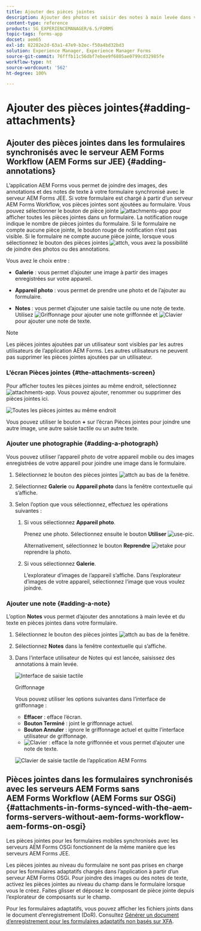 ```yaml
---
title: Ajouter des pièces jointes
description: Ajouter des photos et saisir des notes à main levée dans votre tâche dans l'application AEM Forms
content-type: reference
products: SG_EXPERIENCEMANAGER/6.5/FORMS
topic-tags: forms-app
docset: aem65
exl-id: 82282e2d-63a1-47e9-b2ec-f50a4bd32bd3
solution: Experience Manager, Experience Manager Forms
source-git-commit: 76fffb11c56dbf7ebee9f6805ae0799cd32985fe
workflow-type: ht
source-wordcount: '562'
ht-degree: 100%

---
```


# Ajouter des pièces jointes{#adding-attachments}

## Ajouter des pièces jointes dans les formulaires synchronisés avec le serveur AEM Forms Workflow (AEM Forms sur JEE) {#adding-annotations}

L’application AEM Forms vous permet de joindre des images, des annotations et des notes de texte à votre formulaire synchronisé avec le serveur AEM Forms JEE. Si votre formulaire est chargé à partir d’un serveur AEM Forms Workflow, vos pièces jointes sont ajoutées au formulaire. Vous pouvez sélectionner le bouton de pièce jointe ![attachments-app](assets/attachments-app.png) pour afficher toutes les pièces jointes dans un formulaire. La notification rouge indique le nombre de pièces jointes du formulaire. Si le formulaire ne compte aucune pièce jointe, le bouton rouge de notification n’est pas visible. Si le formulaire ne compte aucune pièce jointe, lorsque vous sélectionnez le bouton des pièces jointes ![attch](assets/attch.png), vous avez la possibilité de joindre des photos ou des annotations.

Vous avez le choix entre :

* **Galerie** : vous permet d’ajouter une image à partir des images enregistrées sur votre appareil.

* **Appareil photo** : vous permet de prendre une photo et de l’ajouter au formulaire. 

* **Notes** : vous permet d’ajouter une saisie tactile ou une note de texte. Utilisez ![Griffonnage](assets/scribble.png) pour ajouter une note griffonnée et ![Clavier](assets/keyboard.png) pour ajouter une note de texte.

>[!NOTE]
>
>Les pièces jointes ajoutées par un utilisateur sont visibles par les autres utilisateurs de l’application AEM Forms. Les autres utilisateurs ne peuvent pas supprimer les pièces jointes ajoutées par un utilisateur.
>

### L’écran Pièces jointes {#the-attachments-screen}

Pour afficher toutes les pièces jointes au même endroit, sélectionnez ![attachments-app](assets/attachments-app.png). Vous pouvez ajouter, renommer ou supprimer des pièces jointes ici.

![Toutes les pièces jointes au même endroit](assets/attachments-screen.png)

Vous pouvez utiliser le bouton **+** sur l’écran Pièces jointes pour joindre une autre image, une autre saisie tactile ou un autre texte.

### Ajouter une photographie {#adding-a-photograph}

Vous pouvez utiliser l’appareil photo de votre appareil mobile ou des images enregistrées de votre appareil pour joindre une image dans le formulaire.

1. Sélectionnez le bouton des pièces jointes ![attch](assets/attch.png) au bas de la fenêtre.
1. Sélectionnez **Galerie** ou **Appareil photo** dans la fenêtre contextuelle qui s’affiche.
1. Selon l’option que vous sélectionnez, effectuez les opérations suivantes :

   1. Si vous sélectionnez **Appareil photo**.

      Prenez une photo. Sélectionnez ensuite le bouton **Utiliser** ![use-pic](assets/use-pic.png).

      Alternativement, sélectionnez le bouton **Reprendre** ![retake](assets/retake.png) pour reprendre la photo.

   1. Si vous sélectionnez **Galerie**.

      L’explorateur d’images de l’appareil s’affiche. Dans l’explorateur d’images de votre appareil, sélectionnez l’image que vous voulez joindre.

### Ajouter une note {#adding-a-note}

L’option **Notes** vous permet d’ajouter des annotations à main levée et du texte en pièces jointes dans votre formulaire.

1. Sélectionnez le bouton des pièces jointes ![attch](assets/attch.png) au bas de la fenêtre.
1. Sélectionnez **Notes** dans la fenêtre contextuelle qui s’affiche.
1. Dans l’interface utilisateur de Notes qui est lancée, saisissez des annotations à main levée.

   ![Interface de saisie tactile](assets/scribble-ui.png)

   Griffonnage

   Vous pouvez utiliser les options suivantes dans l’interface de griffonnage :

   * **Effacer** : efface l’écran.
   * **Bouton Terminé** : joint le griffonnage actuel.
   * **Bouton Annuler** : ignore le griffonnage actuel et quitte l’interface utilisateur de griffonnage.
   * ![Clavier](assets/keyboard.png) : efface la note griffonnée et vous permet d’ajouter une note de texte.

   ![Clavier de saisie tactile de l’application AEM Forms](assets/keyboard-inapp.png)

## Pièces jointes dans les formulaires synchronisés avec les serveurs AEM Forms sans AEM Forms Workflow (AEM Forms sur OSGi) {#attachments-in-forms-synced-with-the-aem-forms-servers-without-aem-forms-workflow-aem-forms-on-osgi}

Les pièces jointes pour les formulaires mobiles synchronisés avec les serveurs AEM Forms OSGi fonctionnent de la même manière que les serveurs AEM Forms JEE.

Les pièces jointes au niveau du formulaire ne sont pas prises en charge pour les formulaires adaptatifs chargés dans l’application à partir d’un serveur AEM Forms OSGi. Pour joindre des images ou des notes de texte, activez les pièces jointes au niveau du champ dans le formulaire lorsque vous le créez. Faites glisser et déposez le composant de pièce jointe depuis l’explorateur de composants sur le champ.

Pour les formulaires adaptatifs, vous pouvez afficher les fichiers joints dans le document d’enregistrement (DoR). Consultez [Générer un document d’enregistrement pour les formulaires adaptatifs non basés sur XFA](../../forms/using/generate-document-of-record-for-non-xfa-based-adaptive-forms.md).
